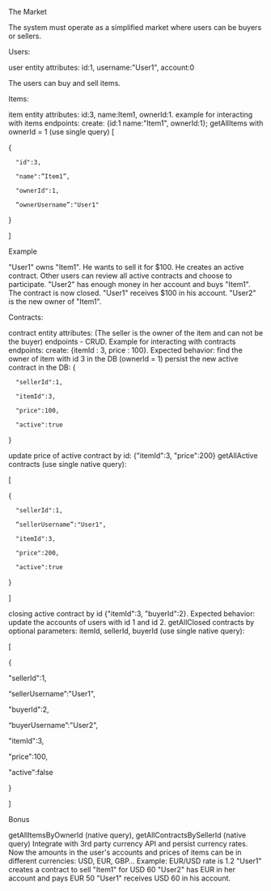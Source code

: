 The Market

The system must operate as a simplified market where users can be buyers or sellers.

Users:

user entity attributes: id:1, username:"User1", account:0

The users can buy and sell items.

Items:

item entity attributes: id:3, name:Item1, ownerId:1.
example for interacting with items endpoints:
create:  {id:1 name:"Item1", ownerId:1};
getAllItems with ownerId = 1 (use single query)
[

   {

      "id":3,

      "name":”Item1”,

      "ownerId":1,

      “ownerUsername”:"User1"

   }

]

Example

"User1" owns "Item1". He wants to sell it for $100. He creates an active contract. Other users can review all active contracts and choose to participate. 
"User2" has enough money in her account and buys "Item1". The contract is now closed. "User1" receives $100 in his account. "User2" is the new owner of "Item1".

Contracts:

contract entity attributes: (The seller is the owner of the item and can not be the buyer)
endpoints - CRUD. Example for interacting with contracts endpoints:
create: {itemId : 3, price : 100}. Expected behavior: find the owner of item with id 3 in the DB (ownerId = 1) persist the new active contract in the DB:
  {

      "sellerId":1,

      "itemId":3,

      "price":100,

      "active":true

   }

update price of active contract by id: {"itemId":3, "price":200}
getAllActive contracts (use single native query):

[

   {

      "sellerId":1,

      “sellerUsername”:"User1",

      "itemId":3,

      "price":200,

      "active":true

   }

]


closing active contract by id {"itemId":3, "buyerId":2}. Expected behavior: update the accounts of users with id 1 and id 2. 
getAllClosed contracts by optional parameters: itemId, sellerId, buyerId (use single native query):

[

   {

"sellerId":1,

“sellerUsername”:"User1",

"buyerId":2,

“buyerUsername”:"User2",

 "itemId":3,

 "price":100,

 "active":false

   }

]


Bonus

getAllItemsByOwnerId (native query), getAllContractsBySellerId (native query)
Integrate with 3rd party currency API and persist currency rates. Now the amounts in the user's accounts and prices of items can be in different currencies:
 USD, EUR, GBP… Example:
EUR/USD rate is 1.2 
"User1" creates a contract to sell "Item1" for USD 60
"User2" has EUR in her account and pays EUR 50 
"User1" receives USD 60 in his account.
